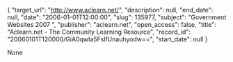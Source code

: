 {
  "target_url": "http://www.aclearn.net/", 
  "description": null, 
  "end_date": null, 
  "date": "2006-01-01T12:00:00", 
  "slug": 135977, 
  "subject": "Government Websites 2007 ", 
  "publisher": "aclearn.net", 
  "open_access": false, 
  "title": "Aclearn.net - The Community Learning Resource", 
  "record_id": "20060101T120000/GiA0qwIa5FslfUnauhyodw==", 
  "start_date": null
}

None